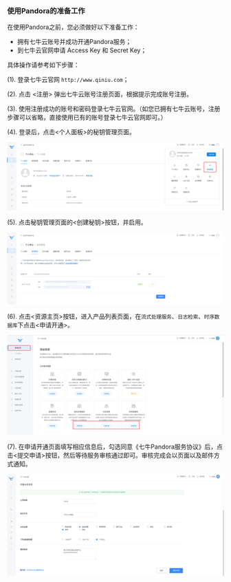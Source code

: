 ### 使用Pandora的准备工作

在使用Pandora之前，您必须做好以下准备工作：

* 拥有七牛云账号并成功开通Pandora服务；
* 到七牛云官网申请 Access Key 和 Secret Key；

具体操作请参考如下步骤：

(1). 登录七牛云官网 `http://www.qiniu.com`；

(2). 点击 <注册> 弹出七牛云账号注册页面，根据提示完成账号注册。

(3). 使用注册成功的账号和密码登录七牛云官网。（如您已拥有七牛云账号，注册步骤可以省略，直接使用已有的账号登录七牛云官网即可。）

(4). 登录后，点击<个人面板>的秘钥管理页面。

![](_media/ak.png)

(5). 点击秘钥管理页面的<创建秘钥>按钮，并启用。

![](_media/createAK.png)

(6). 点击<资源主页>按钮，进入产品列表页面，在`流式处理服务`、`日志检索`、`时序数据库`下点击<申请开通>。

![](_media/register.png)

(7). 在申请开通页面填写相应信息后，勾选同意《七牛Pandora服务协议》后，点击<提交申请>按钮，然后等待服务审核通过即可。审核完成会以页面以及邮件方式通知。

![](_media/submit.png)

